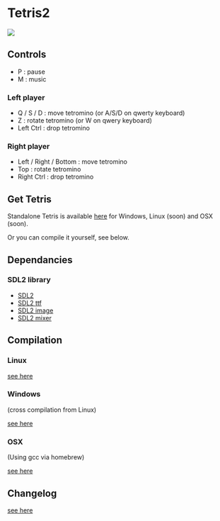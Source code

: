 # Tetris2

![](https://raw.github.com/leahpar/Tetris2/master/screenshot.png)

## Controls

- P : pause
- M : music

### Left player

- Q / S / D : move tetromino (or A/S/D on qwerty keyboard)
- Z : rotate tetromino (or W on qwery keyboard)
- Left Ctrl : drop tetromino

### Right player

- Left / Right / Bottom : move tetromino
- Top : rotate tetromino
- Right Ctrl : drop tetromino

## Get Tetris

Standalone Tetris is available [here](http://raphael.bacco.fr/games/Tetris/) for Windows, Linux (soon) and OSX (soon).

Or you can compile it yourself, see below.

## Dependancies

### SDL2 library

- [SDL2](http://www.libsdl.org)
- [SDL2 ttf](http://www.libsdl.org/projects/SDL_ttf)
- [SDL2 image](http://www.libsdl.org/projects/SDL_image)
- [SDL2 mixer](http://www.libsdl.org/projects/SDL_mixer)

## Compilation

### Linux

[see here](docs/cc-linux.md)

### Windows

(cross compilation from Linux)

[see here](docs/cc-windows.md)

### OSX

(Using gcc via homebrew)

[see here](docs/cc-osx.md)

## Changelog

[see here](ChangeLog.md)


